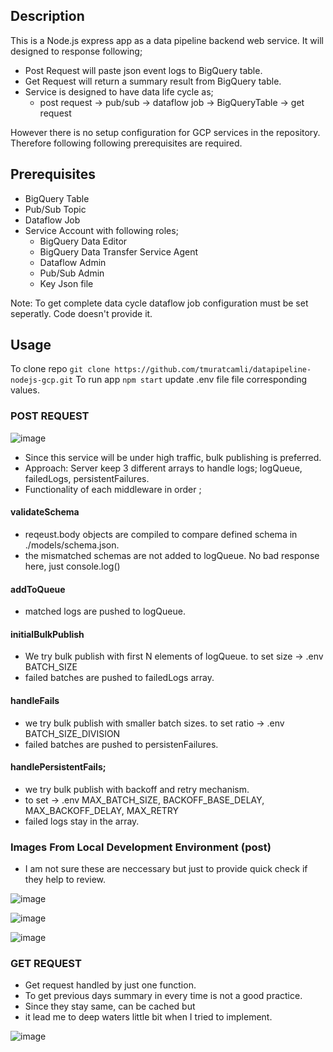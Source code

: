 ## Description
This is a Node.js express app as a data pipeline backend web service. It will designed to response following;
 - Post Request will paste json event logs to BigQuery table.
 - Get Request will return a summary result from BigQuery table.
 - Service is designed to have data life cycle as;
   - post request -> pub/sub -> dataflow job -> BigQueryTable -> get request

However there is no setup configuration for GCP services in the repository. Therefore following following prerequisites are required.

## Prerequisites
 - BigQuery Table
 - Pub/Sub Topic
 - Dataflow Job
 - Service Account with following roles;
   - BigQuery Data Editor
   - BigQuery Data Transfer Service Agent
   - Dataflow Admin
   - Pub/Sub Admin
   - Key Json file
   
Note: To get complete data cycle dataflow job configuration must be set seperatly. Code doesn't provide it. 

## Usage 
To clone repo 
`git clone https://github.com/tmuratcamli/datapipeline-nodejs-gcp.git`
To run app 
`npm start`
update .env file file corresponding values. 

### POST REQUEST 
![image](https://github.com/user-attachments/assets/663eec59-9fc2-4c7d-916a-54d90bbe3feb)
- Since this service will be under high traffic, bulk publishing is preferred. 
- Approach: Server keep 3 different arrays to handle logs; logQueue, failedLogs, persistentFailures. 
- Functionality of each middleware in order ;

#### validateSchema
- reqeust.body objects are compiled to compare defined schema in ./models/schema.json.
- the mismatched schemas are not added to logQueue. No bad response here, just console.log()

#### addToQueue
 - matched logs are pushed to logQueue.

#### initialBulkPublish
 - We try bulk publish with first N elements of logQueue. to set size -> .env BATCH_SIZE 
 - failed batches are pushed to failedLogs array.

#### handleFails
 - we try bulk publish with smaller batch sizes. to set ratio -> .env BATCH_SIZE_DIVISION  
 - failed batches are pushed to persistenFailures.

#### handlePersistentFails;
 - we try bulk publish with backoff and retry mechanism.
 - to set -> .env MAX_BATCH_SIZE, BACKOFF_BASE_DELAY, MAX_BACKOFF_DELAY, MAX_RETRY
 - failed logs stay in the array.

### Images From Local Development Environment (post)

- I am not sure these are neccessary but just to provide quick check if they help to review. 

![image](https://github.com/user-attachments/assets/ffd9af8e-769f-4ade-a050-ad1dd8db9b7b) 

![image](https://github.com/user-attachments/assets/67b55c88-57d6-458e-a595-ab6574e52d5a)

![image](https://github.com/user-attachments/assets/ac760c4b-e951-4ed0-a102-61d04e5f3d57)

### GET REQUEST
 - Get request handled by just one function.
 - To get previous days summary in every time is not a good practice.
 - Since they stay same, can be cached but
 - it lead me to deep waters little bit when I tried to implement.

![image](https://github.com/user-attachments/assets/2a683148-21f7-4cef-ab44-2e7137a48aa9)



